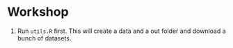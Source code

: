 # Workshop

1. Run `utils.R` first. This will create a data and a out folder and download a bunch of datasets. 
